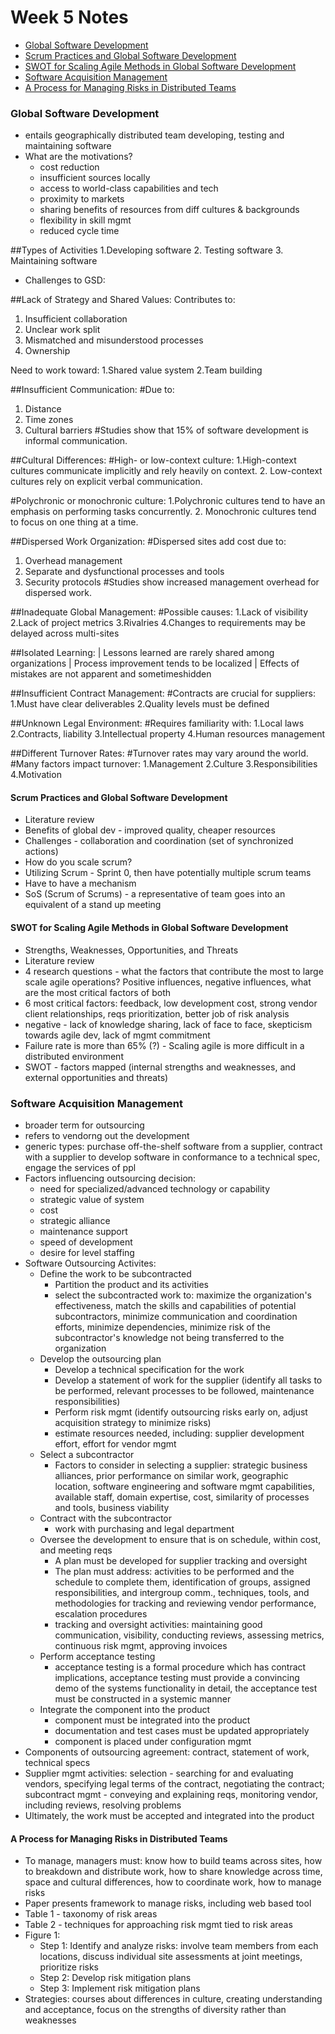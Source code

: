 # Week 5 Notes

* [Global Software Development](#global-software-development)
* [Scrum Practices and Global Software Development](#scrum-practices-and-global-software-development)
* [SWOT for Scaling Agile Methods in Global Software Development](#swot-for-scaling-agile-methods-in-global-software-development)
* [Software Acquisition Management](#software-acquisition-management)
* [A Process for Managing Risks in Distributed Teams](#a-process-for-managing-risks-in-distributed-teams)

### Global Software Development
* entails geographically distributed team developing, testing and maintaining software
* What are the motivations?
   * cost reduction
   * insufficient sources locally
   * access to world-class capabilities and tech
   * proximity to markets
   * sharing benefits of resources from diff cultures & backgrounds
   * flexibility in skill mgmt
   * reduced cycle time

##Types of Activities
1.Developing software
2. Testing software
3. Maintaining software


* Challenges to GSD:

##Lack of Strategy and Shared Values:
Contributes to:
1. Insufficient collaboration
2. Unclear work split
3.  Mismatched and misunderstood processes
4. Ownership

Need to work toward:
1.Shared value system
2.Team building

##Insufficient Communication:
 #Due to:
1. Distance
2. Time zones
3. Cultural barriers
 #Studies show that 15% of software development is informal communication.


##Cultural Differences:
 #High- or low-context culture:
   1.High-context cultures communicate implicitly and rely heavily on context.
   2. Low-context cultures rely on explicit verbal communication.
   
 #Polychronic or monochronic culture:
   1.Polychronic cultures tend to have an emphasis on performing tasks concurrently.
   2. Monochronic cultures tend to focus on one thing at a time.

##Dispersed Work Organization:
   #Dispersed sites add cost due to:
   1. Overhead management
   2. Separate and dysfunctional processes and tools
   3. Security protocols
  #Studies show increased management overhead for dispersed work.

##Inadequate Global Management:
  #Possible causes:
    1.Lack of visibility
    2.Lack of project metrics
    3.Rivalries
    4.Changes to requirements may be delayed across multi-sites

##Isolated Learning:
| Lessons learned are rarely shared among organizations
| Process improvement tends to be localized
| Effects of mistakes are not apparent and sometimeshidden

##Insufficient Contract Management:
  #Contracts are crucial for suppliers:
     1.Must have clear deliverables
     2.Quality levels must be defined

##Unknown Legal Environment:
     #Requires familiarity with:
       1.Local laws
       2.Contracts, liability
       3.Intellectual property
       4.Human resources management

##Different Turnover Rates:
  #Turnover rates may vary around the world.
  #Many factors impact turnover:
     1.Management
     2.Culture
     3.Responsibilities
     4.Motivation

  
  
#### Scrum Practices and Global Software Development
* Literature review
* Benefits of global dev - improved quality, cheaper resources
* Challenges - collaboration and coordination (set of synchronized actions)
* How do you scale scrum?
* Utilizing Scrum - Sprint 0, then have potentially multiple scrum teams
* Have to have a mechanism
* SoS (Scrum of Scrums) - a representative of team goes into an equivalent of a stand up meeting

#### SWOT for Scaling Agile Methods in Global Software Development
* Strengths, Weaknesses, Opportunities, and Threats
* Literature review
* 4 research questions - what the factors that contribute the most to large scale agile operations? Positive influences, negative influences, what are the most critical factors of both
* 6 most critical factors: feedback, low development cost, strong vendor client relationships, reqs prioritization, better job of risk analysis
* negative - lack of knowledge sharing, lack of face to face, skepticism towards agile dev, lack of mgmt commitment
* Failure rate is more than 65% (?) - Scaling agile is more difficult in a distributed environment
* SWOT - factors mapped (internal strengths and weaknesses, and external opportunities and threats)

### Software Acquisition Management
* broader term for outsourcing
* refers to vendorng out the development
* generic types: purchase off-the-shelf software from a supplier, contract with a supplier to develop software in conformance to a technical spec, engage the services of ppl
* Factors influencing outsourcing decision: 
   * need for specialized/advanced technology or capability
   * strategic value of system
   * cost
   * strategic alliance
   * maintenance support
   * speed of development
   * desire for level staffing
* Software Outsourcing Activites:
  * Define the work to be subcontracted
    * Partition the product and its activities
    * select the subcontracted work to: maximize the organization's effectiveness, match the skills and capabilities of potential subcontractors, minimize communication and coordination efforts, minimize dependencies, minimize risk of the subcontractor's knowledge not being transferred to the organization 
  * Develop the outsourcing plan
    * Develop a technical specification for the work
    * Develop a statement of work for the supplier (identify all tasks to be performed, relevant processes to be followed, maintenance responsibilities)
    * Perform risk mgmt (identify outsourcing risks early on, adjust acquisition strategy to minimize risks)
    * estimate resources needed, including: supplier development effort, effort for vendor mgmt
  * Select a subcontractor
    * Factors to consider in selecting a supplier: strategic business alliances, prior performance on similar work, geographic location, software engineering and software mgmt capabilities, available staff, domain expertise, cost, similarity of processes and tools, business viability 
  * Contract with the subcontractor
    * work with purchasing and legal department 
  * Oversee the development to ensure that is on schedule, within cost, and meeting reqs
    * A plan must be developed for supplier tracking and oversight
    * The plan must address: activities to be performed and the schedule to complete them, identification of groups, assigned responsibilities, and intergroup comm., techniques, tools, and methodologies for tracking and reviewing vendor performance, escalation procedures
    * tracking and oversight activities: maintaining good communication, visibility, conducting reviews, assessing metrics, continuous risk mgmt, approving invoices
  * Perform acceptance testing
    * acceptance testing is a formal procedure which has contract implications, acceptance testing must provide a convincing demo of the systems functionality in detail, the acceptance test must be constructed in a systemic manner 
  * Integrate the component into the product
    * component must be integrated into the product
    * documentation and test cases must be updated appropriately
    * component is placed under configuration mgmt 
* Components of outsourcing agreement: contract, statement of work, technical specs
* Supplier mgmt activities: selection - searching for and evaluating vendors, specifying legal terms of the contract, negotiating the contract; subcontract mgmt - conveying and explaining reqs, monitoring vendor, including reviews, resolving problems
* Ultimately, the work must be accepted and integrated into the product

#### A Process for Managing Risks in Distributed Teams
* To manage, managers must: know how to build teams across sites, how to breakdown and distribute work, how to share knowledge across time, space and cultural differences, how to coordinate work, how to manage risks
* Paper presents framework to manage risks, including web based tool
* Table 1 - taxonomy of risk areas
* Table 2 - techniques for approaching risk mgmt tied to risk areas
* Figure 1:
  * Step 1: Identify and analyze risks: involve team members from each locations, discuss individual site assessments at joint meetings, prioritize risks
  * Step 2: Develop risk mitigation plans
  * Step 3: Implement risk mitigation plans
* Strategies: courses about differences in culture, creating understanding and acceptance, focus on the strengths of diversity rather than weaknesses  
